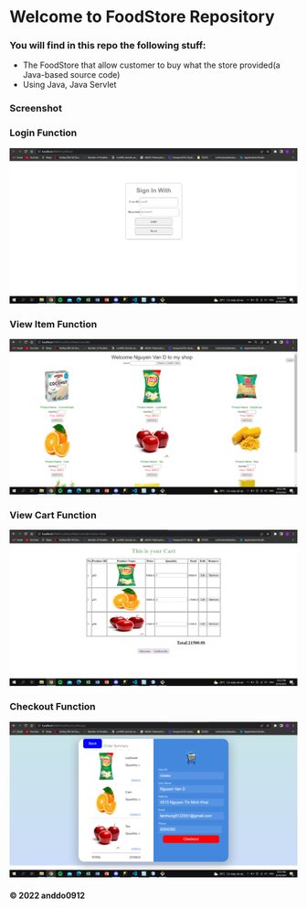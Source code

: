
# Welcome to FoodStore Repository
### You will find in this repo the following stuff:
* The FoodStore that allow customer to buy what the store provided(a Java-based source code)
* Using Java, Java Servlet

### Screenshot
### Login Function
![Login](https://github.com/anddo0912/food-store-management/blob/main/img/login.png)
### View Item Function
![ViewItem](https://github.com/anddo0912/food-store-management/blob/main/img/viewListPNG.PNG)
###  View Cart Function
![Cart](https://github.com/anddo0912/food-store-management/blob/main/img/cart.PNG)
###  Checkout Function
![Checkout](https://github.com/anddo0912/food-store-management/blob/main/img/checkout.png)


#### © 2022 anddo0912